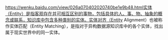 https://wenku.baidu.com/view/026a070402020740be1e9b48.html实体（Entity）是指客观存在并可相互区别的事物，包括具体的人、事、物、抽象的概念或联系，知识库中包含多种类别的实体。实体对齐（Entity Alignment）也被称作实体匹配（Entity Matching），是指对于异构数据源知识库中的各个实体，找出属于现实世界中的同一实体。

